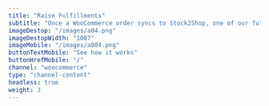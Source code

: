 ```yaml
---
title: "Raise Fulfillments"
subtitle: "Once a WooCommerce order syncs to Stock2Shop, one of our fulfillment partners can be automatically notified to deliver."
imageDestop: "/images/a04.png"
imageDestopWidth: "1007"
imageMobile: "/images/a004.png"
buttonTextMobile: "See how it works"
buttonHrefMobile: "/" 
channel: "woocommerce"
type: "channel-content"
headless: true
weight: 3
---
```

